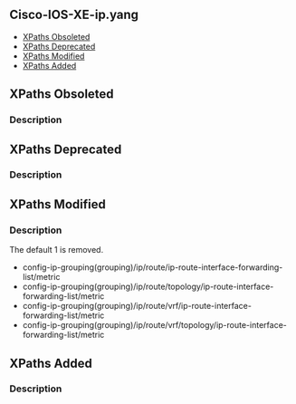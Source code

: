 ## Cisco-IOS-XE-ip.yang


- [XPaths Obsoleted](#xpaths-obsoleted)
- [XPaths Deprecated](#xpaths-deprecated)
- [XPaths Modified](#xpaths-modified)
- [XPaths Added](#xpaths-added)

## XPaths Obsoleted

### Description

## XPaths Deprecated

### Description

## XPaths Modified

### Description

The default 1 is removed.

- config-ip-grouping(grouping)/ip/route/ip-route-interface-forwarding-list/metric
- config-ip-grouping(grouping)/ip/route/topology/ip-route-interface-forwarding-list/metric
- config-ip-grouping(grouping)/ip/route/vrf/ip-route-interface-forwarding-list/metric
- config-ip-grouping(grouping)/ip/route/vrf/topology/ip-route-interface-forwarding-list/metric

## XPaths Added

### Description
